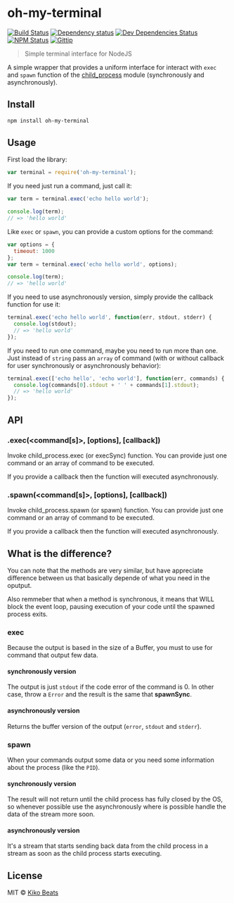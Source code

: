 # oh-my-terminal

[![Build Status](http://img.shields.io/travis/Kikobeats/oh-my-terminal/master.svg?style=flat-square)](https://travis-ci.org/Kikobeats/oh-my-terminal)
[![Dependency status](http://img.shields.io/david/Kikobeats/oh-my-terminal.svg?style=flat-square)](https://david-dm.org/Kikobeats/oh-my-terminal)
[![Dev Dependencies Status](http://img.shields.io/david/dev/Kikobeats/oh-my-terminal.svg?style=flat-square)](https://david-dm.org/Kikobeats/oh-my-terminal#info=devDependencies)
[![NPM Status](http://img.shields.io/npm/dm/oh-my-terminal.svg?style=flat-square)](https://www.npmjs.org/package/oh-my-terminal)
[![Gittip](http://img.shields.io/gittip/Kikobeats.svg?style=flat-square)](https://www.gittip.com/Kikobeats/)

> Simple terminal interface for NodeJS

A simple wrapper that provides a uniform interface for interact with `exec` and `spawn` function of the [child_process](https://nodejs.org/api/child_process.html) module (synchronously and asynchronously).

## Install

```bash
npm install oh-my-terminal
```
## Usage

First load the library:

```js
var terminal = require('oh-my-terminal');
```

If you need just run a command, just call it:

```js
var term = terminal.exec('echo hello world');

console.log(term);
// => 'hello world'
```

Like `exec` or `spawn`, you can provide a custom options for the command:

```js
var options = {
  timeout: 1000
};
var term = terminal.exec('echo hello world', options);

console.log(term);
// => 'hello world'
```

If you need to use asynchronously version, simply provide the callback function for use it:

```js
terminal.exec('echo hello world', function(err, stdout, stderr) {
  console.log(stdout);
  // => 'hello world'  
});
```

If you need to run one command, maybe you need to run more than one. Just instead of `string` pass an `array` of command (with or without callback for user synchronously or asynchronously behavior):

```js
terminal.exec(['echo hello', 'echo world'], function(err, commands) {
  console.log(commands[0].stdout + ' ' + commands[1].stdout);
  // => 'hello world'  
});
```

## API

### .exec(&lt;command[s]&gt;, [options], [callback])

Invoke child_process.exec (or execSync) function. You can provide just one command or an array of command to be executed.

If you provide a callback then the function will executed asynchronously.

### .spawn(&lt;command[s]&gt;, [options], [callback])

Invoke child_process.spawn (or spawn) function. You can provide just one command or an array of command to be executed.

If you provide a callback then the function will executed asynchronously.


## What is the difference?

You can note that the methods are very similar, but have appreciate difference between us that basically depende of what you need in the oputput.

Also remmeber that when a method is synchronous, it means that WILL block the event loop, pausing execution of your code until the spawned process exits.

### exec

Because the output is based in the size of a Buffer, you must to use for command that output few data.

#### synchronously version

The output is just `stdout` if the code error of the command is  0. In other case, throw a `Error` and the result is the same that **spawnSync**.

#### asynchronously version

Returns the buffer version of the output (`error`, `stdout` and `stderr`).

### spawn

When your commands output some data or you need some information about the process (like the `PID`).

#### synchronously version

The result will not return until the child process has fully closed by the OS, so whenever possible use the asynchronously where is possible handle the data of the stream more soon.

#### asynchronously version

It's a stream that starts sending back data from the child process in a stream as soon as the child process starts executing.

## License

MIT © [Kiko Beats](http://www.kikobeats.com)


